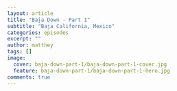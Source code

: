 ```yaml
---
layout: article
title: "Baja Down - Part 1"
subtitle: "Baja California, Mexico"
categories: episodes
excerpt: ""
author: matthey
tags: []
image:
  cover: baja-down-part-1/baja-down-part-1-cover.jpg
  feature: baja-down-part-1/baja-down-part-1-hero.jpg
comments: true
---
```

